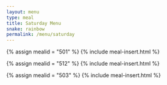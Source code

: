 ```yaml
---
layout: menu
type: meal
title: Saturday Menu
snake: rainbow
permalink: /menu/saturday
---
```


{% assign mealid = "501" %}
{% include meal-insert.html %}

{% assign mealid = "512" %}
{% include meal-insert.html %}

{% assign mealid = "503" %}
{% include meal-insert.html %}

